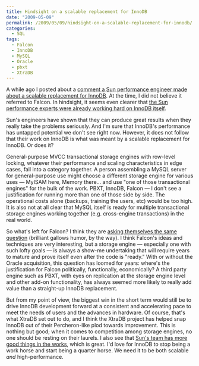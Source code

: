 ```yaml
---
title: Hindsight on a scalable replacement for InnoDB
date: "2009-05-09"
permalink: /2009/05/09/hindsight-on-a-scalable-replacement-for-innodb/
categories:
  - SQL
tags:
  - Falcon
  - InnoDB
  - MySQL
  - Oracle
  - pbxt
  - XtraDB
---
```

A while ago I posted about a [comment a Sun performance engineer made about a scalable replacement for InnoDB][1]. At the time, I did not believe it referred to Falcon. In hindsight, it seems even clearer that [the Sun performance experts were already working hard on InnoDB itself][2].

Sun's engineers have shown that they can produce great results when they really take the problems seriously. And I'm sure that InnoDB's performance has untapped potential we don't see right now. However, it does not follow that their work on InnoDB is what was meant by a scalable replacement for InnoDB. Or does it?

General-purpose MVCC transactional storage engines with row-level locking, whatever their performance and scaling characteristics in edge cases, fall into a category together. A person assembling a MySQL server for general-purpose use might choose a different storage engine for various uses &#8212; MyISAM here, Memory there&#8230; and use "one of those transactional engines" for the bulk of the work. PBXT, InnoDB, Falcon &#8212; I don't see a justification for running more than one of those side by side. The operational costs alone (backups, training the users, etc) would be too high. It is also not at all clear that MySQL itself is ready for multiple transactional storage engines working together (e.g. cross-engine transactions) in the real world.

So what's left for Falcon? I think they are [asking themselves the same question][3] (brilliant gallows humor, by the way). I think Falcon's ideas and techniques are very interesting, but a storage engine &#8212; especially one with such lofty goals &#8212; is always a show-me undertaking that will require years to mature and prove itself even after the code is "ready." With or without the Oracle acquisition, this question has loomed for years: where's the justification for Falcon politically, functionally, economically? A third party engine such as PBXT, with eyes on replication at the storage engine level and other add-on functionality, has always seemed more likely to really add value than a straight-up InnoDB replacement.

But from my point of view, the biggest win in the short term would still be to drive InnoDB development forward at a consistent and accelerating pace to meet the needs of users and the advances in hardware. Of course, that's what XtraDB set out to do, and I think the XtraDB project has helped snap InnoDB out of their Percheron-like plod towards improvement. This is nothing but good; when it comes to competition among storage engines, no one should be resting on their laurels. I also see that [Sun's team has more good things in the works][4], which is great. I'd love for InnoDB to stop being a work horse and start being a quarter horse. We need it to be both scalable *and* high-performance.

 [1]: http://www.xaprb.com/blog/2009/01/13/what-is-the-scalable-replacement-for-innodb/
 [2]: http://dimitrik.free.fr/db_STRESS_MySQL_540_and_others_Apr2009.html
 [3]: http://carotid.blogspot.com/2009_04_01_archive.html#8499683187188909543
 [4]: http://blogs.sun.com/dlutz/entry/concurrent_commit_revisited
